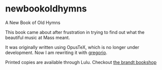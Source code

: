 newbookoldhymns
===============

A New Book of Old Hymns

This book came about after frustration in trying to find out what the beautiful music at Mass meant.  

It was originally written using OpusTeX, which is no longer under development.  Now I am rewriting it with [gregorio](http://gregoriochant.org).

Printed copies are available through Lulu.  Checkout [the brandt bookshop](http://lulu.com/brandt)
